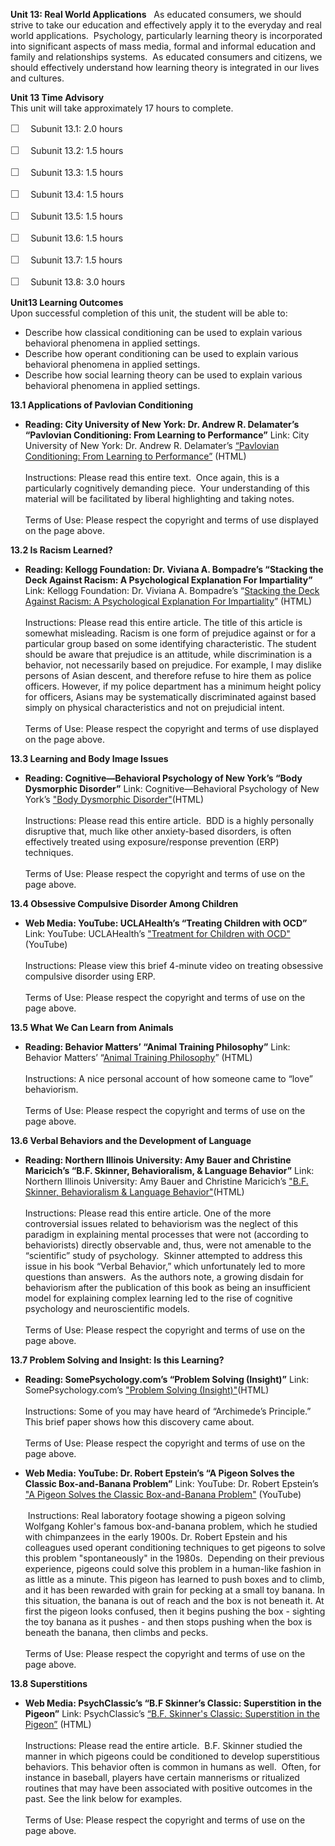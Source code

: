 **Unit 13: Real World Applications** <span id="13"></span> 
As educated consumers, we should strive to take our education and
effectively apply it to the everyday and real world applications. 
Psychology, particularly learning theory is incorporated into
significant aspects of mass media, formal and informal education and
family and relationships systems.  As educated consumers and citizens,
we should effectively understand how learning theory is integrated in
our lives and cultures.

**Unit 13 Time Advisory**  
This unit will take approximately 17 hours to complete.  
  
 <span
style="color: rgb(85, 85, 85); font-family: 'Myriad Pro', 'Gill Sans', 'Gill Sans MT', Calibri, sans-serif; font-size: 16px; line-height: 21px; text-align: left; -webkit-text-size-adjust: none; ">☐
   </span>Subunit 13.1: 2.0 hours  
  
 <span
style="color: rgb(85, 85, 85); font-family: 'Myriad Pro', 'Gill Sans', 'Gill Sans MT', Calibri, sans-serif; font-size: 16px; line-height: 21px; text-align: left; -webkit-text-size-adjust: none; ">☐
   </span>Subunit 13.2: 1.5 hours  
  
 <span
style="color: rgb(85, 85, 85); font-family: 'Myriad Pro', 'Gill Sans', 'Gill Sans MT', Calibri, sans-serif; font-size: 16px; line-height: 21px; text-align: left; -webkit-text-size-adjust: none; ">☐
   </span>Subunit 13.3: 1.5 hours  
  
 <span
style="color: rgb(85, 85, 85); font-family: 'Myriad Pro', 'Gill Sans', 'Gill Sans MT', Calibri, sans-serif; font-size: 16px; line-height: 21px; text-align: left; -webkit-text-size-adjust: none; ">☐
   </span>Subunit 13.4: 1.5 hours  
  
 <span
style="color: rgb(85, 85, 85); font-family: 'Myriad Pro', 'Gill Sans', 'Gill Sans MT', Calibri, sans-serif; font-size: 16px; line-height: 21px; text-align: left; -webkit-text-size-adjust: none; ">☐
   </span>Subunit 13.5: 1.5 hours  
  
 <span
style="color: rgb(85, 85, 85); font-family: 'Myriad Pro', 'Gill Sans', 'Gill Sans MT', Calibri, sans-serif; font-size: 16px; line-height: 21px; text-align: left; -webkit-text-size-adjust: none; ">☐
   </span>Subunit 13.6: 1.5 hours  
  
 <span
style="color: rgb(85, 85, 85); font-family: 'Myriad Pro', 'Gill Sans', 'Gill Sans MT', Calibri, sans-serif; font-size: 16px; line-height: 21px; text-align: left; -webkit-text-size-adjust: none; ">☐
   </span>Subunit 13.7: 1.5 hours  
  
 <span
style="color: rgb(85, 85, 85); font-family: 'Myriad Pro', 'Gill Sans', 'Gill Sans MT', Calibri, sans-serif; font-size: 16px; line-height: 21px; text-align: left; -webkit-text-size-adjust: none; ">☐
   </span>Subunit 13.8: 3.0 hours

**Unit13 Learning Outcomes**  
Upon successful completion of this unit, the student will be able to:  
  
-   <span dir="LTR">Describe how classical conditioning can be used to
    explain various behavioral phenomena in applied settings.</span>
-   <span dir="LTR">Describe how operant conditioning can be used to
    explain various behavioral phenomena in applied settings.</span>
-   <span dir="LTR">Describe how social learning theory can be used to
    explain various behavioral phenomena in applied settings. </span>

**13.1 Applications of Pavlovian Conditioning** <span id="13.1"></span> 
-   **Reading: City University of New York: Dr. Andrew R. Delamater’s
    “Pavlovian Conditioning: From Learning to Performance”**
    Link: City University of New York: Dr. Andrew R. Delamater’s
    [“Pavlovian Conditioning: From Learning to
    Performance”](http://academic.brooklyn.cuny.edu/psych/delam/53.1/Pav5.htm)
    (HTML)  
        
     Instructions: Please read this entire text.  Once again, this is a
    particularly cognitively demanding piece.  Your understanding of
    this material will be facilitated by liberal highlighting and taking
    notes.  
        
     Terms of Use: Please respect the copyright and terms of use
    displayed on the page above.

**13.2 Is Racism Learned?** <span id="13.2"></span> 
-   **Reading: Kellogg Foundation: Dr. Viviana A. Bompadre’s “Stacking
    the Deck Against Racism: A Psychological Explanation For
    Impartiality”**
    Link: Kellogg Foundation: Dr. Viviana A. Bompadre’s “[Stacking the
    Deck Against Racism: A Psychological Explanation For
    Impartiality](http://insight.kellogg.northwestern.edu/index.php/Kellogg/article/stacking_the_deck_against_racism)”
    (HTML)  
        
     Instructions: Please read this entire article. The title of this
    article is somewhat misleading. Racism is one form of prejudice
    against or for a particular group based on some identifying
    characteristic. The student should be aware that prejudice is an
    attitude, while discrimination is a behavior, not necessarily based
    on prejudice. For example, I may dislike persons of Asian descent,
    and therefore refuse to hire them as police officers. However, if my
    police department has a minimum height policy for officers, Asians
    may be systematically discriminated against based simply on physical
    characteristics and not on prejudicial intent.  
        
     Terms of Use: Please respect the copyright and terms of use
    displayed on the page above. 

**13.3 Learning and Body Image Issues** <span id="13.3"></span> 
-   **Reading: Cognitive—Behavioral Psychology of New York’s “Body
    Dysmorphic Disorder”**
    Link: Cognitive—Behavioral Psychology of New York’s ["Body
    Dysmorphic Disorder"](http://www.cbpny.com/bdd)(HTML)  
        
     Instructions: Please read this entire article.  BDD is a highly
    personally disruptive that, much like other anxiety-based disorders,
    is often effectively treated using exposure/response prevention
    (ERP) techniques.  
        
     Terms of Use: Please respect the copyright and terms of use on the
    page above.

**13.4 Obsessive Compulsive Disorder Among Children** <span
id="13.4"></span> 
-   **Web Media: YouTube: UCLAHealth’s “Treating Children with OCD”**
    Link: YouTube: UCLAHealth’s ["Treatment for Children with
    OCD"](http://www.youtube.com/watch?v=G5dlLL3FFzg) (YouTube)  
        
     Instructions: Please view this brief 4-minute video on treating
    obsessive compulsive disorder using ERP.  
        
     Terms of Use: Please respect the copyright and terms of use on the
    page above.

**13.5 What We Can Learn from Animals** <span id="13.5"></span> 
-   **Reading: Behavior Matters’ “Animal Training Philosophy”**
    Link: Behavior Matters’ “[Animal Training
    Philosophy](http://www.behaviormatters.com/Philosophy-animal-training.htm)”
    (HTML)  
        
     Instructions: A nice personal account of how someone came to “love”
    behaviorism.  
        
     Terms of Use: Please respect the copyright and terms of use on the
    page above.

**13.6 Verbal Behaviors and the Development of Language** <span
id="13.6"></span> 
-   **Reading: Northern Illinois University: Amy Bauer and Christine
    Maricich’s “B.F. Skinner, Behavioralism, & Language Behavior”**
    Link: Northern Illinois University: Amy Bauer and Christine
    Maricich’s ["B.F. Skinner, Behavioralism & Language
    Behavior"](http://www3.niu.edu/acad/psych/Millis/History/2003/cogrev_skinner.htm)(HTML)  
        
     Instructions: Please read this entire article. One of the more
    controversial issues related to behaviorism was the neglect of this
    paradigm in explaining mental processes that were not (according to
    behaviorists) directly observable and, thus, were not amenable to
    the “scientific” study of psychology.  Skinner attempted to address
    this issue in his book “Verbal Behavior,” which unfortunately led to
    more questions than answers.  As the authors note, a growing disdain
    for behaviorism after the publication of this book as being an
    insufficient model for explaining complex learning led to the rise
    of cognitive psychology and neuroscientific models.  
        
     Terms of Use: Please respect the copyright and terms of use on the
    page above.

**13.7 Problem Solving and Insight: Is this Learning?** <span
id="13.7"></span> 
-   **Reading: SomePsychology.com’s “Problem Solving (Insight)”**
    Link: SomePsychology.com’s ["Problem Solving
    (Insight)"](http://somepsychology.com/psispbslv.htm)(HTML)  
        
     Instructions: Some of you may have heard of “Archimede’s
    Principle.” This brief paper shows how this discovery came about.  
        
     Terms of Use: Please respect the copyright and terms of use on the
    page above.

-   **Web Media: YouTube: Dr. Robert Epstein’s “A Pigeon Solves the
    Classic Box-and-Banana Problem”**
    Link: YouTube: Dr. Robert Epstein’s ["A Pigeon Solves the Classic
    Box-and-Banana Problem"](http://www.youtube.com/watch?v=mDntbGRPeEU)
    (YouTube)  
        
      Instructions: Real laboratory footage showing a pigeon solving
    Wolfgang Kohler's famous box-and-banana problem, which he studied
    with chimpanzees in the early 1900s. Dr. Robert Epstein and his
    colleagues used operant conditioning techniques to get pigeons to
    solve this problem "spontaneously" in the 1980s.  Depending on their
    previous experience, pigeons could solve this problem in a
    human-like fashion in as little as a minute. This pigeon has learned
    to push boxes and to climb, and it has been rewarded with grain for
    pecking at a small toy banana. In this situation, the banana is out
    of reach and the box is not beneath it. At first the pigeon looks
    confused, then it begins pushing the box - sighting the toy banana
    as it pushes - and then stops pushing when the box is beneath the
    banana, then climbs and pecks.  
        
     Terms of Use: Please respect the copyright and terms of use on the
    page above.

**13.8 Superstitions** <span id="13.8"></span> 
-   **Web Media: PsychClassic’s “B.F Skinner’s Classic: Superstition in
    the Pigeon”**
    Link: PsychClassic’s [“B.F. Skinner's Classic: Superstition in the
    Pigeon”](http://psychclassics.yorku.ca/Skinner/Pigeon/) (HTML)  
        
     Instructions: Please read the entire article.  B.F. Skinner studied
    the manner in which pigeons could be conditioned to develop
    superstitious behaviors. This behavior often is common in humans as
    well.  Often, for instance in baseball, players have certain
    mannerisms or ritualized routines that may have been associated with
    positive outcomes in the past. See the link below for examples.  
        
     Terms of Use: Please respect the copyright and terms of use on the
    page above.


